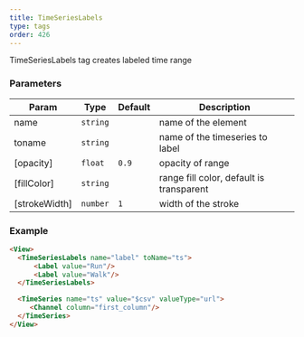 ```yaml
---
title: TimeSeriesLabels
type: tags
order: 426
---
```


TimeSeriesLabels tag creates labeled time range

### Parameters

| Param | Type | Default | Description |
| --- | --- | --- | --- |
| name | <code>string</code> |  | name of the element |
| toname | <code>string</code> |  | name of the timeseries to label |
| [opacity] | <code>float</code> | <code>0.9</code> | opacity of range |
| [fillColor] | <code>string</code> |  | range fill color, default is transparent |
| [strokeWidth] | <code>number</code> | <code>1</code> | width of the stroke |

### Example
```html
<View>
  <TimeSeriesLabels name="label" toName="ts">
      <Label value="Run"/>
      <Label value="Walk"/>
  </TimeSeriesLabels>

  <TimeSeries name="ts" value="$csv" valueType="url">
     <Channel column="first_column"/>
  </TimeSeries>
</View>
```
